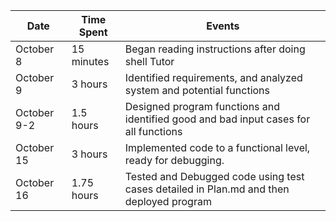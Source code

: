 | Date | Time Spent | Events
|--|------------|--------------------
| October 8 | 15 minutes | Began reading instructions after doing shell Tutor
| October 9 | 3 hours | Identified requirements, and analyzed system and potential functions
| October 9-2 | 1.5 hours | Designed program functions and identified good and bad input cases for all functions
| October 15 | 3 hours | Implemented code to a functional level, ready for debugging.
| October 16 | 1.75 hours | Tested and Debugged code using test cases detailed in Plan.md and then deployed program


